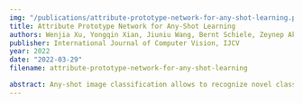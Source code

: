 ```yaml
---
img: "/publications/attribute-prototype-network-for-any-shot-learning.png"
title: Attribute Prototype Network for Any-Shot Learning
authors: Wenjia Xu, Yongqin Xian, Jiuniu Wang, Bernt Schiele, Zeynep Akata
publisher: International Journal of Computer Vision, IJCV
year: 2022
date: "2022-03-29"
filename: attribute-prototype-network-for-any-shot-learning

abstract: Any-shot image classification allows to recognize novel classes with only a few or even zero samples. For the task of zero-shot learning, visual attributes have been shown to play an important role, while in the few-shot regime, the effect of attributes is under-explored. To better transfer attribute-based knowledge from seen to unseen classes, we argue that an image representation with integrated attribute localization ability would be beneficial for any-shot, i.e. zero-shot and few-shot, image classification tasks. To this end, we propose a novel representation learning framework that jointly learns discriminative global and local features using only class-level attributes. While a visual-semantic embedding layer learns global features, local features are learned through an attribute prototype network that simultaneously regresses and decorrelates attributes from intermediate features. Furthermore, we introduce a zoom-in module that localizes and crops the informative regions to encourage the network to learn informative features explicitly. We show that our locality augmented image representations achieve a new state-of-the-art on challenging benchmarks, i.e. CUB, AWA2, and SUN. As an additional benefit, our model points to the visual evidence of the attributes in an image, confirming the improved attribute localization ability of our image representation. The attribute localization is evaluated quantitatively with ground truth part annotations, qualitatively with visualizations, and through well-designed user studies.
---
```

